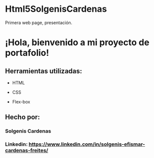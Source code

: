 # Html5SolgenisCardenas
Primera web page, presentación. 

# ¡Hola, bienvenido a mi proyecto de portafolio!

## Herramientas utilizadas:

* HTML

* CSS

* Flex-box

## Hecho por:

### Solgenis Cardenas

### Linkedin: https://www.linkedin.com/in/solgenis-efismar-cardenas-freites/
